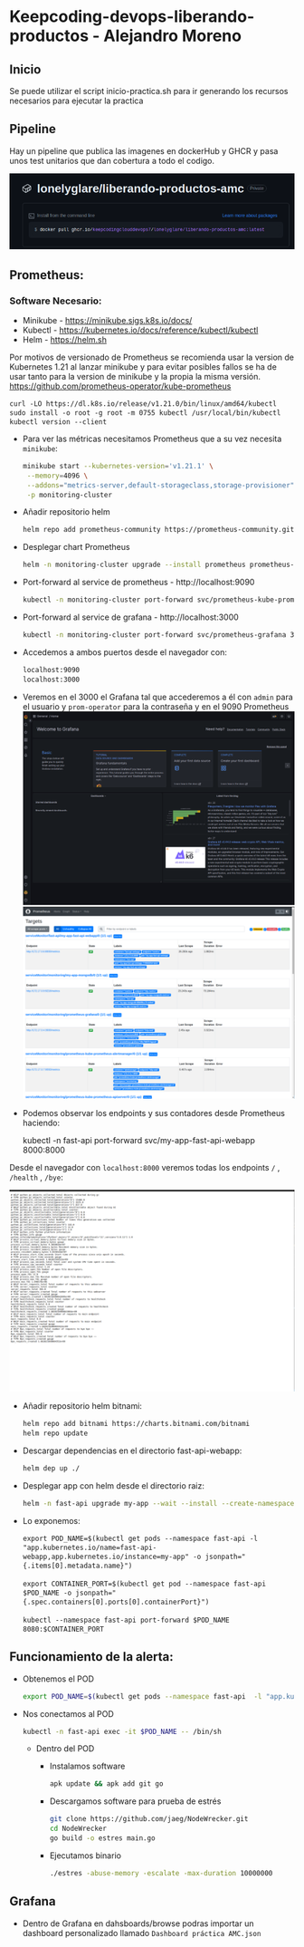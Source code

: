 # Keepcoding-devops-liberando-productos - Alejandro Moreno

## Inicio

Se puede utilizar el script inicio-practica.sh para ir generando los recursos necesarios para ejecutar la practica

## Pipeline

Hay un pipeline que publica las imagenes en dockerHub y GHCR y pasa unos test unitarios que dan cobertura a todo el codigo.

![GHCR](imagenes/GHCR.png)


## Prometheus:
### Software Necesario:
 * Minikube - https://minikube.sigs.k8s.io/docs/
 * Kubectl - https://kubernetes.io/docs/reference/kubectl/kubectl
 * Helm - https://helm.sh

Por motivos de versionado de Prometheus se recomienda usar la version de Kubernetes 1.21 al lanzar minikube y para evitar posibles fallos se ha de usar tanto para la version de minikube y la propia la misma versión.
    https://github.com/prometheus-operator/kube-prometheus

    curl -LO https://dl.k8s.io/release/v1.21.0/bin/linux/amd64/kubectl
    sudo install -o root -g root -m 0755 kubectl /usr/local/bin/kubectl
    kubectl version --client




 * Para ver las métricas necesitamos Prometheus que a su vez necesita `minikube`:
   ```sh
   minikube start --kubernetes-version='v1.21.1' \
    --memory=4096 \
    --addons="metrics-server,default-storageclass,storage-provisioner" \
    -p monitoring-cluster
   ```

 * Añadir repositorio helm
   ```sh
   helm repo add prometheus-community https://prometheus-community.github.io/helm-charts
   ```

 * Desplegar chart Prometheus
   ```sh
   helm -n monitoring-cluster upgrade --install prometheus prometheus-community/kube-prometheus-stack -f kube-prometheus-stack/values.yaml --create-namespace --wait

 * Port-forward al service de prometheus - http://localhost:9090
   ```sh
   kubectl -n monitoring-cluster port-forward svc/prometheus-kube-prometheus-prometheus 9090:9090
   ```

 * Port-forward al service de grafana - http://localhost:3000
   ```sh
   kubectl -n monitoring-cluster port-forward svc/prometheus-grafana 3000:http-web
   ```

  * Accedemos a ambos puertos desde el navegador con:
    ```sh
    localhost:9090
    localhost:3000
    ```
  * Veremos en el 3000 el Grafana tal que accederemos a él con `admin` para el usuario y `prom-operator` para la contraseña
    y en el 9090 Prometheus
    ![Grafana](imagenes/Grafana.png)
    ![Prometheus](imagenes/Prometheus.png)

* Podemos observar los endpoints y sus contadores desde Prometheus haciendo:

  kubectl -n fast-api port-forward svc/my-app-fast-api-webapp 8000:8000

Desde el navegador con `localhost:8000` veremos todas los endpoints `/` ,` /health` , `/bye`:


![Metricas](imagenes/metricas-prometheus.png)
 
 
 
 
 
 * Añadir repositorio helm bitnami:
   ```sh
   helm repo add bitnami https://charts.bitnami.com/bitnami
   helm repo update
   ```

 * Descargar dependencias en el directorio fast-api-webapp:
   
   ```sh
   helm dep up ./
   ```

 * Desplegar app con helm desde el directorio raiz:
   ```sh
   helm -n fast-api upgrade my-app --wait --install --create-namespace fast-api-webapp
   ```
* Lo exponemos:
     ```
    export POD_NAME=$(kubectl get pods --namespace fast-api -l "app.kubernetes.io/name=fast-api-webapp,app.kubernetes.io/instance=my-app" -o jsonpath="{.items[0].metadata.name}")

    export CONTAINER_PORT=$(kubectl get pod --namespace fast-api $POD_NAME -o jsonpath="{.spec.containers[0].ports[0].containerPort}")
    
    kubectl --namespace fast-api port-forward $POD_NAME 8080:$CONTAINER_PORT
     ```

## Funcionamiento de la alerta:



 * Obtenemos el POD
   ```sh
   export POD_NAME=$(kubectl get pods --namespace fast-api  -l "app.kubernetes.io/name=fast-api-webapp,app.kubernetes.io/instance=my-app" -o jsonpath="{.items[0].metadata.name}")
   ```

 * Nos conectamos al POD
   ```sh
   kubectl -n fast-api exec -it $POD_NAME -- /bin/sh
   ```
   * Dentro del POD
      
      
      * Instalamos software
         ```sh
         apk update && apk add git go
         ```
      
      
      
      * Descargamos software para prueba de estrés
         ```sh
         git clone https://github.com/jaeg/NodeWrecker.git
         cd NodeWrecker
         go build -o estres main.go
         ```
     
     
      * Ejecutamos binario
         ```sh
         ./estres -abuse-memory -escalate -max-duration 10000000
         ```

## Grafana

  * Dentro de Grafana en dahsboards/browse podras importar un dashboard personalizado llamado `Dashboard práctica AMC.json`
















